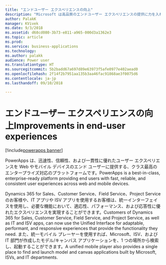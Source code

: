 ```yaml
---
title: "エンドユーザー エクスペリエンスの向上"
description: "Microsoft は高品質のエンドユーザー エクスペリエンスの提供に力を入れてきました。"
author: PalakK
manager: KVivek
ms.date: 9/3/2018
ms.assetid: d68cd080-3b73-e811-a965-000d3a1362e3
ms.topic: article
ms.prod: 
ms.service: business-applications
ms.technology: 
ms.author: palakk
audience: Power user
ms.translationtype: HT
ms.sourcegitcommit: 5b2badd67a697d89e63973f5afe0977e402aead0
ms.openlocfilehash: 2f14f2b7951aa135b3aa46fac91868ae3f0075d6
ms.contentlocale: ja-jp
ms.lasthandoff: 09/10/2018

---
```

# <a name="improvements-in-end-user-experiences"></a><span data-ttu-id="31b19-103">エンドユーザー エクスペリエンスの向上</span><span class="sxs-lookup"><span data-stu-id="31b19-103">Improvements in end-user experiences</span></span>


[!include[powerapps banner](../includes/powerapps.md)]

<span data-ttu-id="31b19-104">PowerApps は、迅速性、信頼性、および一貫性に優れたユーザー エクスペリエンスを Web やモバイル デバイスのエンド ユーザーに提供する、クラス最高のエンタープライズ対応のプラットフォームです。</span><span class="sxs-lookup"><span data-stu-id="31b19-104">PowerApps is a best-in-class, enterprise-ready platform providing end users with fast, reliable, and consistent user experiences across web and mobile devices.</span></span>

<span data-ttu-id="31b19-105">Dynamics 365 for Sales、Customer Service、Field Service、Project Service のお客様や、IT アプリや ISV アプリを使用するお客様は、統一インターフェイスを使用し、必要な機能において、適応性、パフォーマンス、および応答性に優れたエクスペリエンスを実現することができます。</span><span class="sxs-lookup"><span data-stu-id="31b19-105">Customers of Dynamics 365 for Sales, Customer Service, Field Service, and Project Service, as well as IT and ISV apps, can now use the Unified Interface for adaptable, performant, and responsive experiences that provide the functionality they need.</span></span> <span data-ttu-id="31b19-106">また、統一モバイル プレーヤーを使用すれば、Microsoft、ISV、および IT 部門が作成したモデル/キャンバス アプリケーションを、1 つの場所から検索し、起動することができます。</span><span class="sxs-lookup"><span data-stu-id="31b19-106">A unified mobile player also provides a single place to find and launch model and canvas applications built by Microsoft, ISVs, and IT departments.</span></span>

